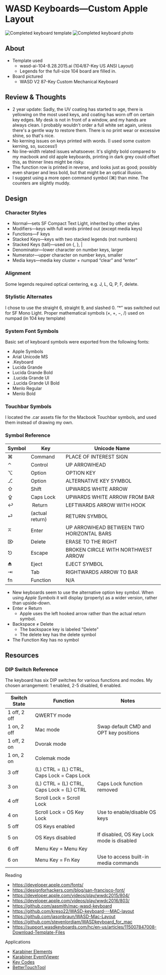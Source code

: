 # WASD Keyboards—Custom Apple Layout

![Completed keyboard template](https://raw.githubusercontent.com/KarlPiper/apple-wasd-keyboards/master/Preview.png)
![Completed keyboard photo](https://raw.githubusercontent.com/KarlPiper/apple-wasd-keyboards/master/Final%20Product%204.png)

## About
* Template used
  * wasd-ai-104-8.28.2015.ai (104/87-Key US ANSI Layout)
  * Legends for the full-size 104 board are filled in.
* Board pictured
  * WASD V2 87-Key Custom Mechanical Keyboard

## Review & Thoughts
  * 2 year update: Sadly, the UV coating has started to age, there is yellowing on the most used keys, and coating has worn off on certain key edges. My desk is not in front of a window, and my hands are always clean. I probably wouldn't order a full white set again, unless there's a gentle way to restore them. There is no print wear or excessive shine, so that's nice.
  * No kerning issues on keys printed with words. (I used some custom kerning, so, success!)
  * No line-width related issues whatsoever. It's slightly bold compared to my macbook and old apple keyboards, printing in dark grey could offset this, as thinner lines might be risky.
  * The function row is printed in reverse, and looks just as good; possibly even sharper and less bold, but that might be an optical illusion.
  * I suggest using a more open command symbol (⌘) than mine. The counters are slightly muddy.

## Design

### Character Styles
* Normal—sets SF Compact Text Light, inherited by other styles
* Modifiers—keys with full words printed out (except media keys)
* Functions—F keys
* Stacked Keys—keys with two stacked legends (not numbers)
* Stacked Keys (tall)—used on {, }, |
* Denominator—lower character on number keys, larger
* Numerator—upper character on number keys, smaller
* Media keys—media key cluster + numpad “clear” and “enter”

### Alignment
Some legends required optical centering, e.g. J, L, Q, P, F, delete.

### Stylistic Alternates
I chose to use the straight 6, straight 9, and slashed 0.
“*” was switched out for SF Mono Light.
Proper mathematical symbols (×, +, −, /) used on numpad (in 104 key template)

### System Font Symbols
Basic set of keyboard symbols were exported from the following fonts:
* Apple Symbols
* Arial Unicode MS
* .Keyboard
* Lucida Grande
* Lucida Grande Bold
* .Lucida Grande UI
* .Lucida Grande UI Bold
* Menlo Regular
* Menlo Bold

### Touchbar Symbols
I located the .car assets file for the Macbook Touchbar symbols, and used them instead of drawing my own.

### Symbol Reference
Symbol | Key | Unicode Name
------ | ---- | ---
⌘      | Command | PLACE OF INTEREST SIGN
⌃      | Control | UP ARROWHEAD
⌥      | Option | OPTION KEY
⎇      | Option |ALTERNATIVE KEY SYMBOL
⇧      | Shift | UPWARDS WHITE ARROW
⇪      | Caps Lock | UPWARDS WHITE ARROW FROM BAR
↩      |︎ Return | LEFTWARDS ARROW WITH HOOK
⏎      | (actual return) | RETURN SYMBOL
⌅      | Enter | UP ARROWHEAD BETWEEN TWO HORIZONTAL BARS
⌦      | Delete | ERASE TO THE RIGHT
⎋      | Escape | BROKEN CIRCLE WITH NORTHWEST ARROW
⏏      | Eject | EJECT SYMBOL
⇥      | Tab | RIGHTWARDS ARROW TO BAR
fn     | Function | N/A

* New keyboards seem to use the alternative option key symbol. When using *Apple Symbols* it will display (properly) as a wider version, rather than upside-down.
* Enter ≠ Return
	* Apple uses the left hooked arrow rather than the actual return symbol.
* Backspace ≠ Delete
	* The backspace key is labeled "Delete"
	* The delete key has the delete symbol
* The Function Key has no symbol

## Resources

### DIP Switch Reference
The keyboard has six DIP switches for various functions and modes.
My chosen arrangement: 1 enabled, 2-5 disabled, 6 enabled.

Switch State | Function | Notes
------ | ---- | ---
1 off, 2 off | QWERTY mode
1 on, 2 off | Mac mode | Swap default CMD and OPT key positions
1 off, 2 on | Dvorak mode
1 on, 2 on | Colemak mode
3 off | (L) CTRL = (L) CTRL, Caps Lock = Caps Lock
3 on | (L) CTRL = (L) CTRL, Caps Lock = (L) CTRL | Caps Lock function removed
4 off | Scroll Lock = Scroll Lock
4 on | Scroll Lock = OS Key Lock | Use to enable/disable OS keys
5 off | OS Keys enabled
5 on | OS Keys disabled | If disabled, OS Key Lock mode is disabled
6 off | Menu Key = Menu Key
6 on | Menu Key = Fn Key | Use to access built-in media commands

Reading
- https://developer.apple.com/fonts/
- https://designforhackers.com/blog/san-francisco-font/
- https://developer.apple.com/videos/play/wwdc2015/804/
- https://developer.apple.com/videos/play/wwdc2016/803/
- https://github.com/aasmith/mac-wasd-keyboard
- https://github.com/kreso22/WASD-keyboard---MAC-layout
- https://github.com/jasonbraun/WASD-Mac-Layout
- https://github.com/stevenlordiam/WASDkeyboard_for_mac
- https://support.wasdkeyboards.com/hc/en-us/articles/115007847008-Download-Template-Files

Applications
- [Karabiner Elements](https://pqrs.org/osx/karabiner/)
- [Karabiner EventViewer](https://pqrs.org/osx/karabiner/document.html#eventviewer)
- [Key Codes](https://manytricks.com/keycodes/)
- [BetterTouchTool](https://folivora.ai/downloads)
